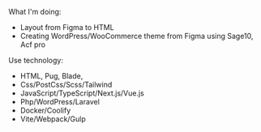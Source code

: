 What I'm doing:
- Layout from Figma to HTML
-  Creating WordPress/WooCommerce theme from Figma using Sage10, Acf pro

Use technology:
- HTML, Pug, Blade,
- Css/PostCss/Scss/Tailwind
- JavaScript/TypeScript/Next.js/Vue.js
- Php/WordPress/Laravel
- Docker/Coolify
- Vite/Webpack/Gulp
